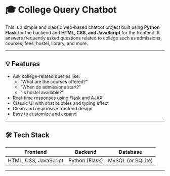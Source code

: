 # 🎓 College Query Chatbot

This is a simple and classic web-based chatbot project built using **Python Flask** for the backend and **HTML, CSS, and JavaScript** for the frontend. It answers frequently asked questions related to college such as admissions, courses, fees, hostel, library, and more.

---

## 💡 Features

- Ask college-related queries like:
  - "What are the courses offered?"
  - "When do admissions start?"
  - "Is hostel available?"
- Real-time responses using Flask and AJAX
- Classic UI with chat bubbles and typing effect
- Clean and responsive frontend design
- Easy to customize and expand

---

## 🛠 Tech Stack

| Frontend   | Backend   | Database |
|------------|-----------|----------|
| HTML, CSS, JavaScript | Python (Flask) | MySQL (or SQLite) |

---

